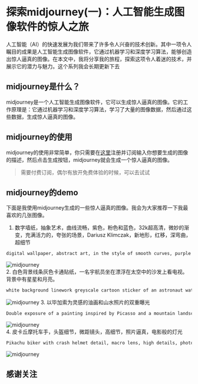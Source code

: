 # 探索midjourney(一)：人工智能生成图像软件的惊人之旅


人工智能（AI）的快速发展为我们带来了许多令人兴奋的技术创新。其中一项令人瞩目的成果是人工智能生成图像软件，它通过机器学习和深度学习算法，能够创造出惊人逼真的图像。在本文中，我将分享我的旅程，探索这项令人着迷的技术，并展示它的潜力与魅力。这个系列我会长期更新下去  
   
## midjourney是什么？
midjourney是一个人工智能生成图像软件，它可以生成惊人逼真的图像。它的工作原理是：它通过机器学习和深度学习算法，学习了大量的图像数据，然后通过这些数据，生成惊人逼真的图像。

## midjourney的使用
midjourney的使用非常简单，你只需要在[这里](https://midjourney.com/)注册并订阅输入你想要生成的图像的描述，然后点击生成按钮，midjourney就会生成一个惊人逼真的图像。  
> 需要付费订阅，偶尔有放开免费体验的时候，可以去试试

## midjourney的demo
下面是我使用midjourney生成的一些惊人逼真的图像。我会为大家推荐一下我最喜欢的几张图像。
1. 数字墙纸，抽象艺术，曲线流畅，紫色，粉色和蓝色，32k超高清，微妙的渐变，充满活力的，夸张的场景，Dariusz Klimczak，新地形，红移，深弯曲，超细节
```sh
digital wallpaper, abstract art, in the style of smooth curves, purple and pink and blue, 32k uhd, subtle gradients, vibrant, exaggerated scenes, dariusz klimczak, new topographics, redshift, deep curving, hyper-detailed
```
![midjourney](/images/ChatGPT-Plus/homeelegance_digital_wallpaper_abstract_art_in_the_style_of_smo_ee2a6f7b-a402-4d72-b00b-5c2ab8879a54.png)  
2. 白色背景线条灰色卡通贴纸，一名宇航员坐在漂浮在太空中的沙发上看电视。背景中有星星和月亮。
```sh
white background linework greyscale cartoon sticker of an astronaut watching Television while sitting on a couch that is floating in space. Stars and moon in the background.
```
![midjourney](/images/ChatGPT-Plus/homeelegance_white_background_linework_greyscale_cartoon_sticke_0dc66fc8-8ac8-414d-8538-c3a7c63d38bb.png)
3. 以毕加索为灵感的油画和山水照片的双重曝光  
```sh
Double exposure of a painting inspired by Picasso and a mountain landscape photo
```
![midjourney](/images/ChatGPT-Plus/homeelegance_Double_exposure_of_a_painting_inspired_by_Picasso__c853e35e-88bd-4b33-a698-c4d6a8b0108c.png)  
4. 皮卡丘摩托车手，头盔细节，微距镜头，高细节，照片逼真，电影般的灯光
```sh
Pikachu biker with crash helmet detail, macro lens, high details, photorealistic, cinematic lights
```
![midjourney](/images/ChatGPT-Plus/homeelegance_Pikachu_biker_with_crash_helmet_detail_macro_lens__956791f3-aba8-4170-9cde-6ee87db82fd5.png)

## 感谢关注

